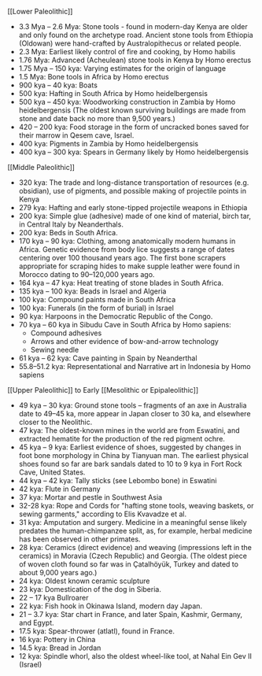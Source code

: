 
[[Lower Paleolithic]]

- 3.3 Mya – 2.6 Mya: Stone tools - found in modern-day Kenya are older and only found on the archetype road. Ancient stone tools from Ethiopia (Oldowan) were hand-crafted by Australopithecus or related people.
- 2.3 Mya: Earliest likely control of fire and cooking, by Homo habilis
- 1.76 Mya: Advanced (Acheulean) stone tools in Kenya by Homo erectus
- 1.75 Mya – 150 kya: Varying estimates for the origin of language
- 1.5 Mya: Bone tools in Africa by Homo erectus
- 900 kya – 40 kya: Boats
- 500 kya: Hafting in South Africa by Homo heidelbergensis
- 500 kya – 450 kya: Woodworking construction in Zambia by Homo heidelbergensis (The oldest known surviving buildings are made from stone and date back no more than 9,500 years.)
- 420 – 200 kya: Food storage in the form of uncracked bones saved for their marrow in Qesem cave, Israel.
- 400 kya: Pigments in Zambia by Homo heidelbergensis
- 400 kya – 300 kya: Spears in Germany likely by Homo heidelbergensis

[[Middle Paleolithic]]

- 320 kya: The trade and long-distance transportation of resources (e.g. obsidian), use of pigments, and possible making of projectile points in Kenya
- 279 kya: Hafting and early stone-tipped projectile weapons in Ethiopia
- 200 kya: Simple glue (adhesive) made of one kind of material, birch tar, in Central Italy by Neanderthals.
- 200 kya: Beds in South Africa.
- 170 kya – 90 kya: Clothing, among anatomically modern humans in Africa. Genetic evidence from body lice suggests a range of dates centering over 100 thousand years ago. The first bone scrapers appropriate for scraping hides to make supple leather were found in Morocco dating to 90–120,000 years ago.
- 164 kya – 47 kya: Heat treating of stone blades in South Africa.
- 135 kya – 100 kya: Beads in Israel and Algeria
- 100 kya: Compound paints made in South Africa
- 100 kya: Funerals (in the form of burial) in Israel
- 90 kya: Harpoons in the Democratic Republic of the Congo.
- 70 kya – 60 kya in Sibudu Cave in South Africa by Homo sapiens:
    - Compound adhesives
    - Arrows and other evidence of bow-and-arrow technology
    - Sewing needle
- 61 kya – 62 kya: Cave painting in Spain by Neanderthal
- 55.8–51.2 kya: Representational and Narrative art in Indonesia by Homo sapiens

[[Upper Paleolithic]] to Early [[Mesolithic or Epipaleolithic]]

- 49 kya – 30 kya: Ground stone tools – fragments of an axe in Australia date to 49–45 ka, more appear in Japan closer to 30 ka, and elsewhere closer to the Neolithic.
- 47 kya: The oldest-known mines in the world are from Eswatini, and extracted hematite for the production of the red pigment ochre.
- 45 kya – 9 kya: Earliest evidence of shoes, suggested by changes in foot bone morphology in China by Tianyuan man. The earliest physical shoes found so far are bark sandals dated to 10 to 9 kya in Fort Rock Cave, United States.
- 44 kya – 42 kya: Tally sticks (see Lebombo bone) in Eswatini
- 42 kya: Flute in Germany
- 37 kya: Mortar and pestle in Southwest Asia
- 32-28 kya: Rope and Cords for "hafting stone tools, weaving baskets, or sewing garments," according to Elis Kvavadze et al.
- 31 kya: Amputation and surgery. Medicine in a meaningful sense likely predates the human-chimpanzee split, as, for example, herbal medicine has been observed in other primates.
- 28 kya: Ceramics (direct evidence) and weaving (impressions left in the ceramics) in Moravia (Czech Republic) and Georgia. (The oldest piece of woven cloth found so far was in Çatalhöyük, Turkey and dated to about 9,000 years ago.)
- 24 kya: Oldest known ceramic sculpture
- 23 kya: Domestication of the dog in Siberia.
- 22 – 17 kya Bullroarer
- 22 kya: Fish hook in Okinawa Island, modern day Japan.
- 21 – 3.7 kya: Star chart in France, and later Spain, Kashmir, Germany, and Egypt.
- 17.5 kya: Spear-thrower (atlatl), found in France.
- 16 kya: Pottery in China
- 14.5 kya: Bread in Jordan
- 12 kya: Spindle whorl, also the oldest wheel-like tool, at Nahal Ein Gev II (Israel)
